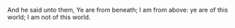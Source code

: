 And he said unto them, Ye are from beneath; I am from above: ye are of this world; I am not of this world.
